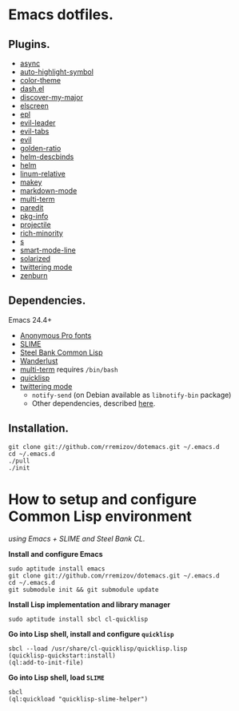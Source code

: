 Emacs dotfiles.
===============

Plugins.
--------

*	[async][async]
*	[auto-highlight-symbol][auto-highlight-symbol]
*	[color-theme][color-theme]
*	[dash.el][dash.el]
*	[discover-my-major][discover-my-major]
*	[elscreen][elscreen]
*	[epl][epl]
*	[evil-leader][evil-leader]
*	[evil-tabs][evil-tabs]
*	[evil][evil]
*	[golden-ratio][golden-ratio]
*	[helm-descbinds][helm-descbinds]
*	[helm][helm]
*	[linum-relative][linum-relative]
*	[makey][makey]
*	[markdown-mode][markdown-mode]
*	[multi-term][multi-term]
*	[paredit][paredit]
*	[pkg-info][pkg-info]
*	[projectile][projectile]
*	[rich-minority][rich-minority]
*	[s][s]
*	[smart-mode-line][smart-mode-line]
*	[solarized][solarized]
*	[twittering mode][twittering-mode]
*	[zenburn][zenburn]


Dependencies.
-------------

Emacs 24.4+

*	[Anonymous Pro fonts][anonymous-pro]
*	[SLIME][slime]
*	[Steel Bank Common Lisp][sbcl]
*	[Wanderlust][wanderlust]
*	[multi-term][multi-term] requires `/bin/bash`
*	[quicklisp][quicklisp]
*	[twittering mode][twittering-mode]
	*	`notify-send` (on Debian available as `libnotify-bin` package)
	*	Other dependencies, described [here][twittering-mode].


Installation.
-------------

	git clone git://github.com/rremizov/dotemacs.git ~/.emacs.d
	cd ~/.emacs.d
	./pull
	./init


How to setup and configure Common Lisp environment
===========================================
_using Emacs + SLIME and Steel Bank CL._

__Install and configure Emacs__

	sudo aptitude install emacs
	git clone git://github.com/rremizov/dotemacs.git ~/.emacs.d
	cd ~/.emacs.d
	git submodule init && git submodule update

__Install Lisp implementation and library manager__

	sudo aptitude install sbcl cl-quicklisp

__Go into Lisp shell, install and configure `quicklisp`__

	sbcl --load /usr/share/cl-quicklisp/quicklisp.lisp
	(quicklisp-quickstart:install)
	(ql:add-to-init-file)

__Go into Lisp shell, load `SLIME`__

	sbcl
	(ql:quickload "quicklisp-slime-helper")


[anonymous-pro]: http://www.marksimonson.com/fonts/view/anonymous-pro
[async]: https://github.com/jwiegley/emacs-async.git
[auto-highlight-symbol]: https://github.com/gennad/auto-highlight-symbol.git
[color-theme]: http://www.nongnu.org/color-theme/
[dash.el]: https://github.com/magnars/dash.el.git
[discover-my-major]: https://github.com/steckerhalter/discover-my-major.git
[elscreen]: https://github.com/knu/elscreen.git
[epl]: https://github.com/cask/epl.git
[evil-leader]: https://github.com/cofi/evil-leader.git
[evil-tabs]: https://github.com/krisajenkins/evil-tabs.git
[evil]: https://gitorious.org/evil/evil/
[golden-ratio]: https://github.com/roman/golden-ratio.el.git
[helm-descbinds]: https://github.com/emacs-helm/helm-descbinds.git
[helm]: https://github.com/emacs-helm/helm.git
[linum-relative]: https://github.com/coldnew/linum-relative
[luakit]: https://github.com/mason-larobina/luakit/
[makey]: https://github.com/mickeynp/makey.git
[markdown-mode]: http://www.emacswiki.org/emacs/MarkdownMode
[multi-term]: http://www.emacswiki.org/emacs/MultiTerm
[paredit]: http://mumble.net/~campbell/emacs/paredit.el
[pkg-info]: https://github.com/lunaryorn/pkg-info.el.git
[projectile]: https://github.com/bbatsov/projectile.git
[quicklisp]: http://www.quicklisp.org/
[rich-minority]: https://github.com/Bruce-Connor/rich-minority.git
[s]: https://github.com/magnars/s.el.git
[sbcl]: http://www.sbcl.org/
[slime]: http://common-lisp.net/project/slime/
[smart-mode-line]: https://github.com/Bruce-Connor/smart-mode-line.git
[solarized]: https://github.com/sellout/emacs-color-theme-solarized
[twittering-mode]: https://github.com/hayamiz/twittering-mode/
[wanderlust]: https://github.com/wanderlust/wanderlust
[zenburn]: https://github.com/bbatsov/zenburn-emacs.git

